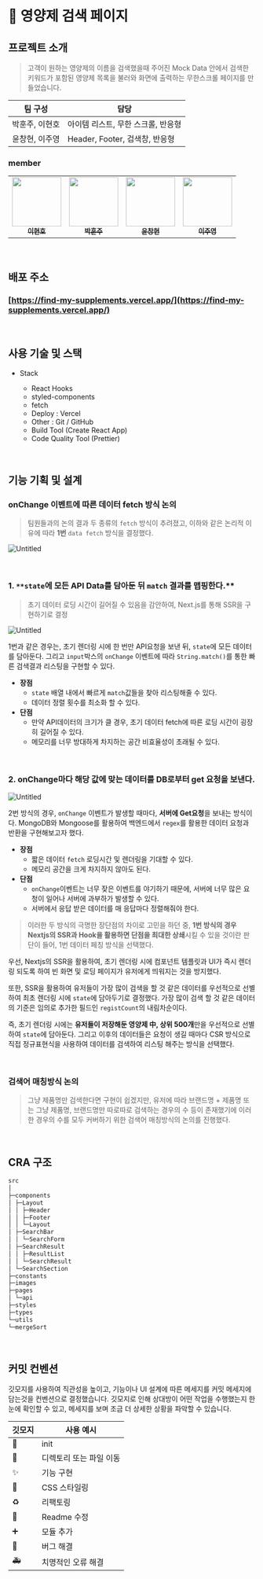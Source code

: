 # 💊 영양제 검색 페이지

## 프로젝트 소개

> 고객이 원하는 영양제의 이름을 검색했을때 주어진 Mock Data 안에서 검색한 키워드가 포함된 영양제 목록을 불러와 화면에 출력하는 무한스크롤 페이지를 만들었습니다.

| 팀 구성        | 담당                               |
| -------------- | ---------------------------------- |
| 박훈주, 이현호 | 아이템 리스트, 무한 스크롤, 반응형 |
| 윤창현, 이주영 | Header, Footer, 검색창, 반응형     |

### member

<table>
  <tr>
        </td>
      <td align="center">
      <a href="https://github.com/LEEHYUNHO2001"
        ><img
          src="https://avatars.githubusercontent.com/LEEHYUNHO2001"
          width="100px;"
          alt=""
        /><br /><sub><b>이현호</b></sub></a>
    <br />
    </td>
    <td align="center">
      <a href="https://github.com/hoonjoo-park"
        ><img
          src="https://avatars.githubusercontent.com/hoonjoo-park"
          width="100px;"
          alt=""
        /><br /><sub><b>박훈주</b></sub></a
      ><br />
    </td>
    <td align="center">
      <a href="https://github.com/Yoon-CH"
        ><img
          src="https://avatars.githubusercontent.com/Yoon-CH"
          width="100px;"
          alt=""
        /><br /><sub><b>윤창현</b></sub></a
      ><br />
    </td>
    <td align="center">
      <a href="https://github.com/devjoylee"
        ><img
          src="https://avatars.githubusercontent.com/devjoylee"
          width="100px;"
          alt=""
        /><br /><sub><b>이주영</b></sub></a
      ><br />
  </tr>
</table>

<br />

## 배포 주소

### [https://find-my-supplements.vercel.app/](https://find-my-supplements.vercel.app/)

<br />

## 사용 기술 및 스택

- Stack

  - React Hooks
  - styled-components
  - fetch
  - Deploy : Vercel
  - Other : Git / GitHub
  - Build Tool (Create React App)
  - Code Quality Tool (Prettier)

<br />

## 기능 기획 및 설계

### onChange 이벤트에 따른 데이터 fetch 방식 논의

> 팀원들과의 논의 결과 두 종류의 `fetch` 방식이 추려졌고, 이하와 같은 논리적 이유에 따라 **1번** `data fetch` 방식을 결정했다.

![Untitled](https://s3-us-west-2.amazonaws.com/secure.notion-static.com/daffb72d-38b5-4d6d-9594-9c17d77a881d/Untitled.png)

<br />

### 1. `**state`에 모든 API Data를 담아둔 뒤 `match` 결과를 맵핑한다.\*\*

> 초기 데이터 로딩 시간이 길어질 수 있음을 감안하여, Next.js를 통해 SSR을 구현하기로 결정

![Untitled](https://s3-us-west-2.amazonaws.com/secure.notion-static.com/9eb4b010-0190-4a25-b134-63b71fb307e4/Untitled.png)

1번과 같은 경우는, 초기 렌더링 시에 한 번만 API요청을 보낸 뒤, `state`에 모든 데이터를 담아둔다. 그리고 `input`박스의 `onChange` 이벤트에 따라 `String.match()`를 통한 빠른 검색결과 리스팅을 구현할 수 있다.

- **장점**
  - `state` 배열 내에서 빠르게 `match`값들을 찾아 리스팅해줄 수 있다.
  - 데이터 정렬 횟수를 최소화 할 수 있다.
- **단점**
  - 만약 API데이터의 크기가 클 경우, 초기 데이터 fetch에 따른 로딩 시간이 굉장히 길어질 수 있다.
  - 메모리를 너무 방대하게 차지하는 공간 비효율성이 초래될 수 있다.

<br />

### 2. **onChange마다 해당 값에 맞는 데이터를 DB로부터 get 요청을 보낸다.**

![Untitled](https://s3-us-west-2.amazonaws.com/secure.notion-static.com/83468dde-fb18-42aa-a650-c36be12ae9e6/Untitled.png)

2번 방식의 경우, `onChange` 이벤트가 발생할 때마다, **서버에 Get요청**을 보내는 방식이다. MongoDB와 Mongoose를 활용하여 백엔드에서 `regex`를 활용한 데이터 요청과 반환을 구현해보고자 했다.

- **장점**
  - 짧은 데이터 `fetch` 로딩시간 및 렌더링을 기대할 수 있다.
  - 메모리 공간을 크게 차지하지 않아도 된다.
- **단점**
  - `onChange`이벤트는 너무 잦은 이벤트를 야기하기 때문에, 서버에 너무 많은 요청이 일어나 서버에 과부하가 발생할 수 있다.
  - 서버에서 응답 받은 데이터를 매 응답마다 정렬해줘야 한다.

> 이러한 두 방식의 극명한 장단점의 차이로 고민을 하던 중, **1번 방식의 경우 Nextjs의 SSR과 Hook을 활용하면 단점을 최대한 상쇄**시킬 수 있을 것이란 판단이 들어, 1번 데이터 페칭 방식을 선택했다.

우선, Nextjs의 SSR을 활용하여, 초기 렌더링 시에 컴포넌트 템플릿과 UI가 즉시 렌더링 되도록 하여 빈 화면 및 로딩 페이지가 유저에게 띄워지는 것을 방지했다.

또한, SSR을 활용하여 유저들이 가장 많이 검색을 할 것 같은 데이터를 우선적으로 선별하여 최초 렌더링 시에 `state`에 담아두기로 결정했다. 가장 많이 검색 할 것 같은 데이터의 기준은 임의로 추가한 필드인 `registCount`의 내림차순이다.

즉, 초기 렌더링 시에는 **유저들이 저장해둔 영양제 中, 상위 500개**만을 우선적으로 선별하여 `state`에 담아둔다. 그리고 이후의 데이터들은 요청이 생길 때마다 CSR 방식으로 직접 정규표현식을 사용하여 데이터를 검색하여 리스팅 해주는 방식을 선택했다.

<br />

### 검색어 매칭방식 논의

> 그냥 제품명만 검색한다면 구현이 쉽겠지만, 유저에 따라 브랜드명 + 제품명 또는 그냥 제품명, 브랜드명만 따로따로 검색하는 경우의 수 등이 존재했기에 이러한 경우의 수를 모두 커버하기 위한 검색어 매칭방식의 논의를 진행했다.

<br />

## CRA 구조

```markdown
src
│
├─components
│ ├─Layout
│ │ ├─Header
│ │ ├─Footer
│ │ └─Layout
│ ├─SearchBar
│ │ └─SearchForm
│ ├─SearchResult
│ │ ├─ResultList
│ │ └─SearchResult
│ └─SearchSection
├─constants
├─images
├─pages
│ └─api
├─styles
├─types
└─utils
└─mergeSort
```

<br/>

## 커밋 컨벤션

깃모지를 사용하여 직관성을 높이고, 기능이나 UI 설계에 따른 메세지를 커밋 메세지에 담는것을 컨벤션으로 결정했습니다. 깃모지로 인해 상대방이 어떤 작업을 수행했는지 한 눈에 확인할 수 있고, 메세지를 보며 조금 더 상세한 상황을 파악할 수 있습니다.

| 깃모지 | 사용 예시               |
| ------ | ----------------------- |
| 🎉     | init                    |
| 🚚     | 디렉토리 또는 파일 이동 |
| ✨     | 기능 구현               |
| 💄     | CSS 스타일링            |
| ♻️     | 리팩토링                |
| 📝     | Readme 수정             |
| ➕     | 모듈 추가               |
| 🐛     | 버그 해결               |
| 🚑️    | 치명적인 오류 해결      |

<br />
